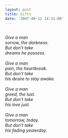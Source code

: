```yaml
---
layout: post
title: Gifts
date: '2007-09-12 14:31:00'
---
```


<p><i><br/>Give a man<br/>sorrow, the darkness.<br/>But don&rsquo;t take<br/>dreams he possess.<br/><br/>Give a man<br/>pain, the heartbreak.<br/>But don&rsquo;t take<br/>his desire to stay awake.<br/><br/>Give a man<br/>greed, the lust.<br/>But don&rsquo;t take<br/>his love just.<br/><br/>Give a man<br/>tomorrow, today.<br/>But don&rsquo;t take <br/>his fading yesterday.<br/></i></p><div class="blogger-post-footer"><img width="1" height="1" src="https://blogger.googleusercontent.com/tracker/5416117946427095362-5488911648305485264?l=soranthou.blogspot.com" alt=""/></div>